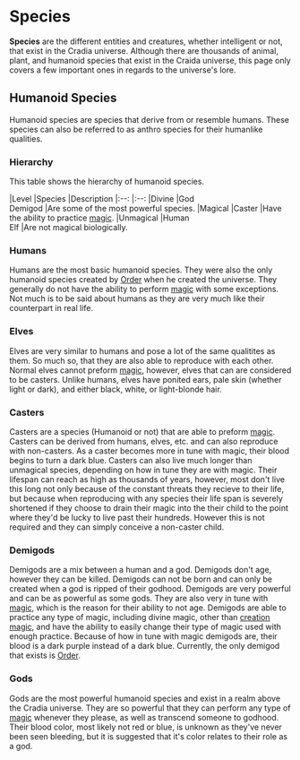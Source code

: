 # Species

**Species** are the different entities and creatures, whether intelligent or not, that exist in the Cradia universe. Although there are thousands of animal, plant, and humanoid species that exist in the Craida universe, this page only covers a few important ones in regards to the universe's lore.

## Humanoid Species

Humanoid species are species that derive from or resemble humans. These species can also be referred to as anthro species for their humanlike qualities.

### Hierarchy

This table shows the hierarchy of humanoid species.

|Level |Species |Description
|:--: |:--:
|Divine |God <br> Demigod |Are some of the most powerful species.
|Magical |Caster |Have the ability to practice [magic](/magic).
|Unmagical |Human <br> Elf |Are not magical biologically.

### Humans

Humans are the most basic humanoid species. They were also the only humanoid species created by [Order](/order) when he created the universe. They generally do not have the ability to perform [magic](/magic) with some exceptions. Not much is to be said about humans as they are very much like their counterpart in real life.

### Elves

Elves are very similar to humans and pose a lot of the same qualitites as them. So much so, that they are also able to reproduce with each other. Normal elves cannot preform [magic](/magic), however, elves that can are considered to be casters. Unlike humans, elves have ponited ears, pale skin (whether light or dark), and either black, white, or light-blonde hair.

### Casters

Casters are a species (Humanoid or not) that are able to preform [magic](/magic). Casters can be derived from humans, elves, etc. and can also reproduce with non-casters. As a caster becomes more in tune with magic, their blood begins to turn a dark blue. Casters can also live much longer than unmagical species, depending on how in tune they are with magic. Their lifespan can reach as high as thousands of years, however, most don't live this long not only because of the constant threats they recieve to their life, but because when reproducing with any species their life span is severely shortened if they choose to drain their magic into the their child to the point where they'd be lucky to live past their hundreds. However this is not required and they can simply conceive a non-caster child.

### Demigods

Demigods are a mix between a human and a god. Demigods don't age, however they can be killed. Demigods can not be born and can only be created when a god is ripped of their godhood. Demigods are very powerful and can be as powerful as some gods. They are also very in tune with [magic](/magic), which is the reason for their ability to not age. Demigods are able to practice any type of magic, including divine magic, other than [creation magic](/magic#divine-magic), and have the ability to easily change their type of magic used with enough practice. Because of how in tune with magic demigods are, their blood is a dark purple instead of a dark blue. Currently, the only demigod that exists is [Order](/order).

### Gods

Gods are the most powerful humanoid species and exist in a realm above the Cradia universe. They are so powerful that they can perform any type of [magic](/magic) whenever they please, as well as transcend someone to godhood. Their blood color, most likely not red or blue, is unknown as they've never been seen bleeding, but it is suggested that it's color relates to their role as a god.